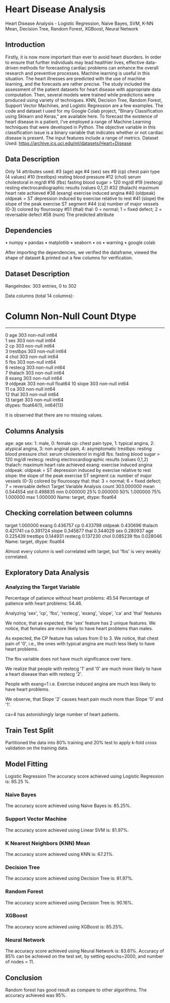 # Heart Disease Analysis
Heart Disease Analysis - Logistic Regression, Naive Bayes, SVM, K-NN Mean, Decision Tree, Random Forest, XGBoost, Neural Network

## Introduction
Firstly, it is now more important than ever to avoid heart disorders. In order to ensure that further individuals may lead healthier lives, effective data-driven methods for forecasting cardiac problems can enhance the overall research and preventive processes. Machine learning is useful in this situation. The heart illnesses are predicted with the use of machine learning, and the forecasts are rather precise.
The study included the assessment of the patient datasets for heart disease with appropriate data computation. Then, several models were trained while predictions were produced using variety of techniques. KNN, Decision Tree, Random Forest, Support Vector Machines, and Logistic Regression are a few examples. The code and dataset I used for my Google Colab project, "Binary Classification using Sklearn and Keras," are available here. 
To forecast the existence of heart disease in a patient, I've employed a range of Machine Learning techniques that were developed in Python. The objective variable in this classification issue is a binary variable that indicates whether or not cardiac disease is present. The input features include a range of metrics.
Dataset Used: https://archive.ics.uci.edu/ml/datasets/Heart+Disease

## Data Description
Only 14 attributes used:
#3 (age)	age
#4 (sex)	sex
#9 (cp)	chest pain type (4 values)
#10 (trestbps)	resting blood pressure
#12 (chol)	serum cholestoral in mg/dl
#16 (fbs)	fasting blood sugar > 120 mg/dl
#19 (restecg)	resting electrocardiographic results (values 0,1,2)
#32 (thalach)	maximum heart rate achieved
#38 (exang)	exercise induced angina
#40 (oldpeak)	oldpeak = ST depression induced by exercise relative to rest
#41 (slope)	the slope of the peak exercise ST segment
#44 (ca)	number of major vessels (0-3) colored by flourosopy
#51 (thal)	thal: 0 = normal; 1 = fixed defect; 2 = reversable defect
#58 (num)	The predicted attribute
 
## Dependencies
•	numpy 
•	pandas 
•	matplotlib
•	seaborn
•	os
•	warning
•	google colab

After importing the dependencies, we verified the dataframe, viewed the shape of dataset &   printed out a few columns for verification.

## Dataset Description 
RangeIndex: 303 entries, 0 to 302

Data columns (total 14 columns):
 #   Column    Non-Null Count  Dtype  
---  ------    --------------  -----  
 0   age       303 non-null    int64  
 1   sex       303 non-null    int64  
 2   cp        303 non-null    int64  
 3   trestbps  303 non-null    int64  
 4   chol      303 non-null    int64  
 5   fbs       303 non-null    int64  
 6   restecg   303 non-null    int64  
 7   thalach   303 non-null    int64  
 8   exang     303 non-null    int64  
 9   oldpeak   303 non-null    float64
 10  slope     303 non-null    int64  
 11  ca        303 non-null    int64  
 12  thal      303 non-null    int64  
 13  target    303 non-null    int64  
dtypes: float64(1), int64(13)

It is observed that there are no missing values.

## Columns Analysis
age:		age
sex:		1: male, 0: female
cp:		chest pain type, 1: typical angina, 2: atypical angina, 3: non anginal pain, 4: asymptomatic
trestbps:	resting blood pressure
chol:		serum cholesterol in mg/dl
fbs:		fasting blood sugar > 120 mg/dl
restecg:	resting electrocardiographic results (values 0,1,2)
thalach:	maximum heart rate achieved
exang:		exercise induced angina
oldpeak:	oldpeak = ST depression induced by exercise relative to rest
slope:		the slope of the peak exercise ST segment
ca:		number of major vessels (0-3) colored by flourosopy
thal:		thal: 3 = normal; 6 = fixed defect; 7 = reversable defect
Target Variable Analysis
count    303.000000
mean       0.544554
std        0.498835
min        0.000000
25%        0.000000
50%        1.000000
75%        1.000000
max        1.000000
Name: target, dtype: float64

## Checking correlation between columns
target      1.000000
exang       0.436757
cp          0.433798
oldpeak     0.430696
thalach     0.421741
ca          0.391724
slope       0.345877
thal        0.344029
sex         0.280937
age         0.225439
trestbps    0.144931
restecg     0.137230
chol        0.085239
fbs         0.028046
Name: target, dtype: float64

Almost every column is well correlated with target, but 'fbs' is very weakly correlated.

## Exploratory Data Analysis
### Analyzing the Target Variable
Percentage of patience without heart problems: 45.54 Percentage of patience with heart problems: 54.46.

Analyzing 'sex', 'cp', 'fbs', 'restecg', 'exang', 'slope', 'ca' and 'thal' features

We notice, that as expected, the 'sex' feature has 2 unique features. We notice, that females are more likely to have heart problems than males.
 	
As expected, the CP feature has values from 0 to 3.  We notice, that chest pain of '0', i.e., the ones with typical angina are much less likely to have heart problems.

The fbs variable does not have much significance over here. 

We realize that people with restecg '1' and '0' are much more likely to have a heart disease than with restecg '2'.
 	
People with exang=1 i.e. Exercise induced angina are much less likely to have heart problems.
 	
We observe, that Slope '2' causes heart pain much more than Slope '0' and '1'.
 	
ca=4 has astonishingly large number of heart patients.
 	 

## Train Test Split
Partitioned the data into 80% training and 20% test to apply k-fold cross validation on the training data.

## Model Fitting
Logistic Regression
The accuracy score achieved using Logistic Regression is: 85.25 %.

### Naive Bayes
The accuracy score achieved using Naive Bayes is: 85.25%.

### Support Vector Machine
The accuracy score achieved using Linear SVM is: 81.97%.

### K Nearest Neighbors (KNN) Mean
The accuracy score achieved using KNN is: 67.21%.

### Decision Tree
The accuracy score achieved using Decision Tree is: 81.97%.

### Random Forest
The accuracy score achieved using Decision Tree is: 90.16%.

### XGBoost
The accuracy score achieved using XGBoost is: 85.25%.

### Neural Network
The accuracy score achieved using Neural Network is: 83.61%. Accuracy of 85% can be achieved on the test set, by setting epochs=2000, and number of nodes = 11.
 
## Conclusion
Random forest has good result as compare to other algorithms. The accuracy achieved was 95%.
